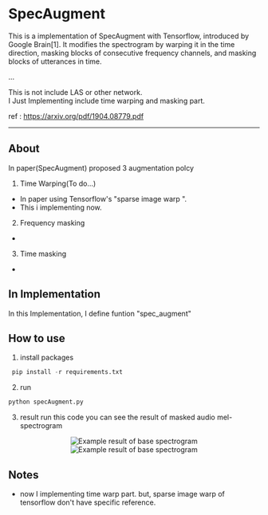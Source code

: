 # SpecAugment
This is a implementation of SpecAugment with Tensorflow, introduced by Google Brain[1]. It modifies the spectrogram by warping it in the time direction, masking blocks of consecutive frequency channels, and masking blocks of utterances in time. 


... 

This is not include LAS or other network.  
I Just Implementing include time warping and masking part.  
  
ref : https://arxiv.org/pdf/1904.08779.pdf

---
## About
In paper(SpecAugment) proposed 3 augmentation polcy

1. Time Warping(To do...)
- In paper using Tensorflow's "sparse image warp ". 
- This i implementing now.

2. Frequency masking
- 

3. Time masking
- 

## In Implementation
In this Implementation, I define funtion "spec_augment"


## How to use
1. install packages
```python
 pip install -r requirements.txt
```

2. run 
```python
python specAugment.py
```

3. result
run this code you can see the result of masked audio mel-spectrogram

<p align="center">
  <img src="https://github.com/shelling203/specAugment/blob/master/images/Figure_1.png" alt="Example result of base spectrogram"/>
  <img src="https://github.com/shelling203/specAugment/blob/master/images/Figure_2.png" alt="Example result of base spectrogram"/>
</p> 


## Notes
- now I implementing time warp part. but, sparse image warp of tensorflow don't have specific reference.
